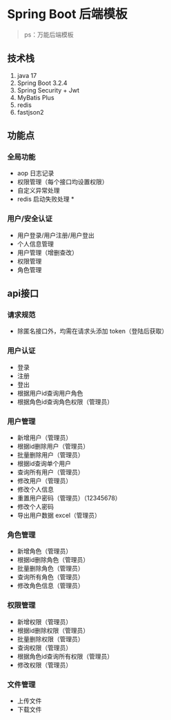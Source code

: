 # Spring Boot 后端模板

> ps：万能后端模板

## 技术栈

1. java 17
2. Spring Boot 3.2.4
3. Spring Security + Jwt
4. MyBatis Plus
5. redis
6. fastjson2



## 功能点



### 全局功能

- aop 日志记录
- 权限管理（每个接口均设置权限）
- 自定义异常处理
- redis 启动失败处理 *



### 用户/安全认证

- 用户登录/用户注册/用户登出
- 个人信息管理
- 用户管理（增删查改）
- 权限管理
- 角色管理







## api接口

### 请求规范

- 除匿名接口外，均需在请求头添加 token（登陆后获取）



### 用户认证

- 登录
- 注册
- 登出
- 根据用户id查询用户角色
- 根据角色id查询角色权限（管理员）



### 用户管理

- 新增用户（管理员）
- 根据id删除用户（管理员）
- 批量删除用户（管理员）
- 根据id查询单个用户
- 查询所有用户（管理员）
- 修改用户（管理员）
- 修改个人信息
- 重置用户密码（管理员）（12345678）
- 修改个人密码
- 导出用户数据 excel（管理员）



### 角色管理



- 新增角色（管理员）
- 根据id删除角色（管理员）
- 批量删除角色（管理员）
- 查询所有角色（管理员）
- 修改角色信息（管理员）



### 权限管理

- 新增权限（管理员）
- 根据id删除权限（管理员）
- 批量删除权限（管理员）
- 查询权限（管理员）
- 根据角色id查询所有权限（管理员）
- 修改权限（管理员）



### 文件管理

- 上传文件
- 下载文件




